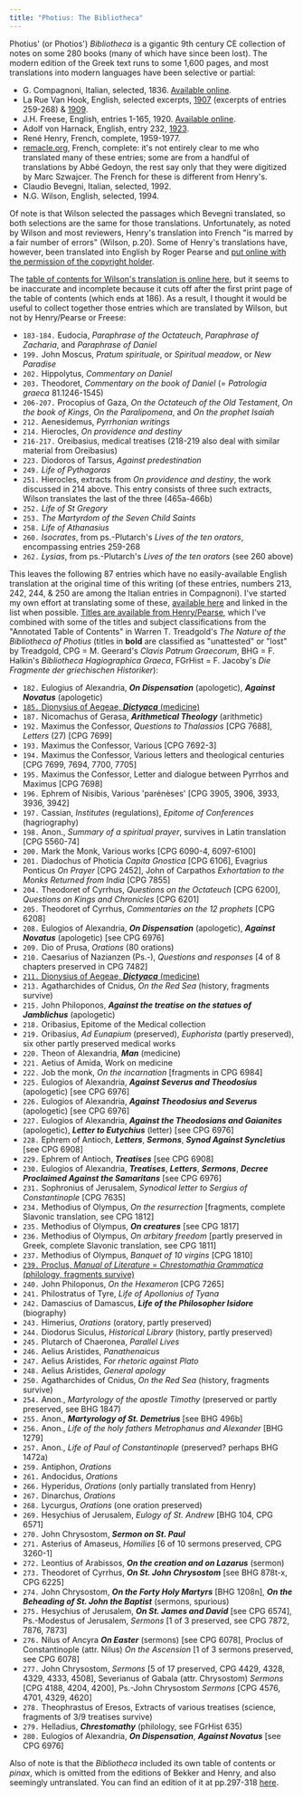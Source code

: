 ```yaml
---
title: "Photius: The Bibliotheca"
---
```


Photius' (or Photios') *Bibliotheca* is a gigantic 9th century CE collection of notes on some 280 books (many of which have since been lost). The modern edition of the Greek text runs to some 1,600 pages, and most translations into modern languages have been selective or partial:

 * G. Compagnoni, Italian, selected, 1836. [Available online](https://archive.org/details/bibliotecadifoz00photgoog/).
 * La Rue Van Hook, English, selected excerpts, [1907](https://www.jstor.org/stable/282739) (excerpts of entries 259-268) & [1909](https://www.jstor.org/stable/261825).
 * J.H. Freese, English, entries 1-165, 1920. [Available online](http://www.tertullian.org/fathers/photius_03bibliotheca.htm).
 * Adolf von Harnack, English, entry 232, [1923](http://www.tertullian.org/fathers/harnack_stephen_gobar.htm).
 * René Henry, French, complete, 1959-1977.
 * [remacle.org](http://remacle.org/bloodwolf/erudits/photius/table.htm), French, complete: it's not entirely clear to me who translated many of these entries; some are from a handful of translations by Abbé Gedoyn, the rest say only that they were digitized by Marc Szwajcer. The French for these is different from Henry's.
 * Claudio Bevegni, Italian, selected, 1992.
 * N.G. Wilson, English, selected, 1994.

Of note is that Wilson selected the passages which Bevegni translated, so both selections are the same for those translations. Unfortunately, as noted by Wilson and most reviewers, Henry's translation into French "is marred by a fair number of errors" (Wilson, p.20). Some of Henry's translations have, however, been translated into English by Roger Pearse and [put online with the permission of the copyright holder](http://www.tertullian.org/fathers/photius_copyright/).

The [table of contents for Wilson's translation is online here](https://www.bloomsbury.com/us/photius-the-bibliotheca-9780715626122/), but it seems to be inaccurate and incomplete because it cuts off after the first print page of the table of contents (which ends at 186). As a result, I thought it would be useful to collect together those entries which are translated by Wilson, but not by Henry/Pearse or Freese:

* `183-184.` Eudocia, *Paraphrase of the Octateuch*, *Paraphrase of Zacharia*, and *Paraphrase of Daniel*
* `199.` John Moscus, *Pratum spirituale*, or *Spiritual meadow*, or *New Paradise*
* `202.` Hippolytus, *Commentary on Daniel*
* `203.` Theodoret, *Commentary on the book of Daniel* (= *Patrologia graeca* 81.1246-1545)
* `206-207.` Procopius of Gaza, *On the Octateuch of the Old Testament*, *On the book of Kings*, *On the Paralipomena*, and *On the prophet Isaiah*
* `212.` Aenesidemus, *Pyrrhonian writings*
* `214.` Hierocles, *On providence and destiny*
* `216-217.` Oreibasius, medical treatises (218-219 also deal with similar material from Oreibasius)
* `223.` Diodoros of Tarsus, *Against predestination*
* `249.` *Life of Pythagoras*
* `251.` Hierocles, extracts from *On providence and destiny*, the work discussed in 214 above. This entry consists of three such extracts, Wilson translates the last of the three (465a-466b)
* `252.` *Life of St Gregory*
* `253.` *The Martyrdom of the Seven Child Saints*
* `258.` *Life of Athanasius*
* `260.` *Isocrates*, from ps.-Plutarch's *Lives of the ten orators*, encompassing entries 259-268
* `262.` *Lysias*, from ps.-Plutarch's *Lives of the ten orators* (see 260 above)

This leaves the following 87 entries which have no easily-available English translation at the original time of this writing (of these entries, numbers 213, 242, 244, & 250 are among the Italian entries in Compagnoni). I've started my own effort at translating some of these, [available here](https://ryanfb.github.io/photios-bibliotheca/) and linked in the list when possible. [Titles are available from Henry/Pearse](http://www.tertullian.org/fathers/photius_01toc.htm), which I've combined with some of the titles and subject classifications from the "Annotated Table of Contents" in Warren T. Treadgold's *The Nature of the Bibliotheca of Photius* (titles in **bold** are classified as "unattested" or "lost" by Treadgold, CPG = M. Geerard's *Clavis Patrum Graecorum*, BHG = F. Halkin's *Bibliotheca Hagiographica Graeca*, FGrHist = F. Jacoby's *Die Fragmente der griechischen Historiker*):

* `182.` Eulogius of Alexandria, ***On Dispensation*** (apologetic), ***Against Novatus*** (apologetic)
* [`185.` Dionysius of Aegeae, ***Dictyaca*** (medicine)](https://ryanfb.github.io/photios-bibliotheca/185)
* `187.` Nicomachus of Gerasa, ***Arithmetical Theology*** (arithmetic)
* `192.` Maximus the Confessor, *Questions to Thalassios* [CPG 7688], *Letters* (27) [CPG 7699]
* `193.` Maximus the Confessor, Various [CPG 7692-3]
* `194.` Maximus the Confessor, Various letters and theological centuries [CPG 7699, 7694, 7700, 7705]
* `195.` Maximus the Confessor, Letter and dialogue between Pyrrhos and Maximus [CPG 7698]
* `196.` Ephrem of Nisibis, Various 'parénèses' [CPG 3905, 3906, 3933, 3936, 3942]
* `197.` Cassian, *Institutes* (regulations), *Epitome of Conferences* (hagriography)
* `198.` Anon., *Summary of a spiritual prayer*, survives in Latin translation [CPG 5560-74]
* `200.` Mark the Monk, Various works [CPG 6090-4, 6097-6100]
* `201.` Diadochus of Photicia *Capita Gnostica* [CPG 6106], Evagrius Ponticus *On Prayer* [CPG 2452], John of Carpathos *Exhortation to the Monks Returned from India* [CPG 7855]
* `204.` Theodoret of Cyrrhus, *Questions on the Octateuch* [CPG 6200], *Questions on Kings and Chronicles* [CPG 6201]
* `205.` Theodoret of Cyrrhus, *Commentaries on the 12 prophets* [CPG 6208]
* `208.` Eulogios of Alexandria, ***On Dispensation*** (apologetic), ***Against Novatus*** (apologetic) [see CPG 6976]
* `209.` Dio of Prusa, *Orations* (80 orations)
* `210.` Caesarius of Nazianzen (Ps.-), *Questions and responses* [4 of 8 chapters preserved in CPG 7482]
* [`211.` Dionysius of Aegeae, ***Dictyaca*** (medicine)](https://ryanfb.github.io/photios-bibliotheca/211)
* `213.` Agatharchides of Cnidus, *On the Red Sea* (history, fragments survive)
* `215.` John Philoponos, ***Against the treatise on the statues of Jamblichus*** (apologetic)
* `218.` Oribasius, Epitome of the Medical collection
* `219.` Oribasius, *Ad Eunapium* (preserved), *Euphorista* (partly preserved), six other partly preserved medical works
* `220.` Theon of Alexandria, ***Man*** (medicine)
* `221.` Aetius of Amida, Work on medicine
* `222.` Job the monk, *On the incarnation* [fragments in CPG 6984]
* `225.` Eulogios of Alexandria, ***Against Severus and Theodosius*** (apologetic) [see CPG 6976]
* `226.` Eulogios of Alexandria, ***Against Theodosius and Severus*** (apologetic) [see CPG 6976]
* `227.` Eulogios of Alexandria, ***Against the Theodosians and Gaianites*** (apologetic), ***Letter to Eutychius*** (letter) [see CPG 6976]
* `228.` Ephrem of Antioch, ***Letters***, ***Sermons***, ***Synod Against Syncletius*** [see CPG 6908]
* `229.` Ephrem of Antioch, ***Treatises*** [see CPG 6908]
* `230.` Eulogios of Alexandria, ***Treatises***, ***Letters***, ***Sermons***, ***Decree Proclaimed Against the Samaritans*** [see CPG 6976]
* `231.` Sophronius of Jerusalem, *Synodical letter to Sergius of Constantinople* [CPG 7635]
* `234.` Methodius of Olympus, *On the resurrection* [fragments, complete Slavonic translation, see CPG 1812]
* `235.` Methodius of Olympus, ***On creatures*** [see CPG 1817]
* `236.` Methodius of Olympus, *On arbitary freedom* [partly preserved in Greek, complete Slavonic translation, see CPG 1811]
* `237.` Methodius of Olympus, *Banquet of 10 virgins* [CPG 1810]
* [`239.` Proclus, *Manual of Literature* = *Chrestomathia Grammatica* (philology, fragments survive)](https://ryanfb.github.io/photios-bibliotheca/239)
* `240.` John Philoponus, *On the Hexameron* [CPG 7265]
* `241.` Philostratus of Tyre, *Life of Apollonius of Tyana*
* `242.` Damascius of Damascus, ***Life of the Philosopher Isidore*** (biography)
* `243.` Himerius, *Orations* (oratory, partly preserved)
* `244.` Diodorus Siculus, *Historical Library* (history, partly preserved)
* `245.` Plutarch of Chaeronea, *Parallel Lives*
* `246.` Aelius Aristides, *Panathenaicus*
* `247.` Aelius Aristides, *For rhetoric against Plato*
* `248.` Aelius Aristides, *General apology*
* `250.` Agatharchides of Cnidus, *On the Red Sea* (history, fragments survive)
* `254.` Anon., *Martyrology of the apostle Timothy* (preserved or partly preserved, see BHG 1847)
* `255.` Anon., ***Martyrology of St. Demetrius*** [see BHG 496b]
* `256.` Anon., *Life of the holy fathers Metrophanus and Alexander* [BHG 1279]
* `257.` Anon., *Life of Paul of Constantinople* (preserved? perhaps BHG 1472a)
* `259.` Antiphon, *Orations*
* `261.` Andocidus, *Orations*
* `266.` Hyperidus, *Orations* (only partially translated from Henry)
* `267.` Dinarchus, *Orations*
* `268.` Lycurgus, *Orations* (one oration preserved)
* `269.` Hesychius of Jerusalem, *Eulogy of St. Andrew* [BHG 104, CPG 6571]
* `270.` John Chrysostom, ***Sermon on St. Paul***
* `271.` Asterius of Amaseus, *Homilies* [6 of 10 sermons preserved, CPG 3260-1]
* `272.` Leontius of Arabissos, ***On the creation and on Lazarus*** (sermon)
* `273.` Theodoret of Cyrrhus, ***On St. John Chrysostom*** [see BHG 878t-x, CPG 6225]
* `274.` John Chrysostom, ***On the Forty Holy Martyrs*** [BHG 1208n], ***On the Beheading of St. John the Baptist*** (sermons, spurious)
* `275.` Hesychius of Jerusalem, ***On St. James and David*** [see CPG 6574], Ps.-Modestus of Jerusalem, *Sermons* [1 of 3 preserved, see CPG 7872, 7876, 7873]
* `276.` Nilus of Ancyra ***On Easter*** (sermons) [see CPG 6078], Proclus of Constantinople (attr. Nilus) *On the Ascension* [1 of 3 sermons preserved, see CPG 6078]
* `277.` John Chrysostom, *Sermons* [5 of 17 preserved, CPG 4429, 4328, 4329, 4333, 4508], Severianus of Gabala (attr. Chrysostom) *Sermons* [CPG 4188, 4204, 4200], Ps.-John Chrysostom *Sermons* [CPG 4576, 4701, 4329, 4620]
* `278.` Theophrastus of Eresos, Extracts of various treatises (science, fragments of 3/9 treatises survive)
* `279.` Helladius, ***Chrestomathy*** (philology, see FGrHist 635)
* `280.` Eulogios of Alexandria, ***On Dispensation***, ***Against Novatus*** [see CPG 6976]

Also of note is that the *Bibliotheca* included its own table of contents or *pinax*, which is omitted from the editions of Bekker and Henry, and also seemingly untranslated. You can find an edition of it at pp.297-318 [here](http://medusa.libver.gr/jspui/handle/123/11953).
